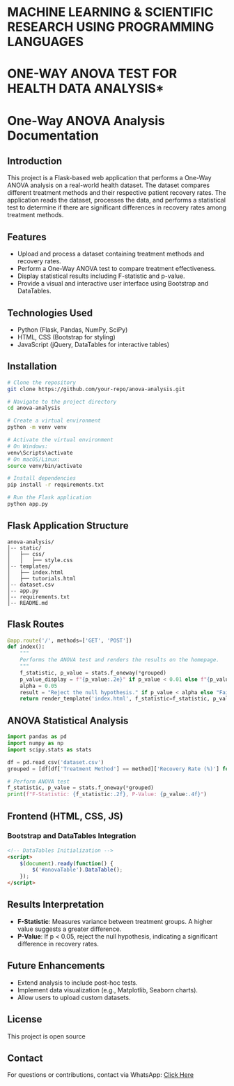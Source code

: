 # MACHINE LEARNING & SCIENTIFIC RESEARCH USING PROGRAMMING LANGUAGES

# ONE-WAY ANOVA TEST FOR HEALTH DATA ANALYSIS*

# One-Way ANOVA Analysis Documentation

## Introduction
This project is a Flask-based web application that performs a One-Way ANOVA analysis on a real-world health dataset. The dataset compares different treatment methods and their respective patient recovery rates. The application reads the dataset, processes the data, and performs a statistical test to determine if there are significant differences in recovery rates among treatment methods.

## Features
- Upload and process a dataset containing treatment methods and recovery rates.
- Perform a One-Way ANOVA test to compare treatment effectiveness.
- Display statistical results including F-statistic and p-value.
- Provide a visual and interactive user interface using Bootstrap and DataTables.

## Technologies Used
- Python (Flask, Pandas, NumPy, SciPy)
- HTML, CSS (Bootstrap for styling)
- JavaScript (jQuery, DataTables for interactive tables)

## Installation
```bash
# Clone the repository
git clone https://github.com/your-repo/anova-analysis.git

# Navigate to the project directory
cd anova-analysis

# Create a virtual environment
python -m venv venv

# Activate the virtual environment
# On Windows:
venv\Scripts\activate
# On macOS/Linux:
source venv/bin/activate

# Install dependencies
pip install -r requirements.txt

# Run the Flask application
python app.py
```

## Flask Application Structure
```
anova-analysis/
│-- static/
│   ├── css/
│   │   ├── style.css
│-- templates/
│   ├── index.html
│   ├── tutorials.html
│-- dataset.csv
│-- app.py
│-- requirements.txt
│-- README.md
```

## Flask Routes
```python
@app.route('/', methods=['GET', 'POST'])
def index():
    """
    Performs the ANOVA test and renders the results on the homepage.
    """
    f_statistic, p_value = stats.f_oneway(*grouped)
    p_value_display = f"{p_value:.2e}" if p_value < 0.01 else f"{p_value:.2f}"
    alpha = 0.05
    result = "Reject the null hypothesis." if p_value < alpha else "Fail to reject the null hypothesis."
    return render_template('index.html', f_statistic=f_statistic, p_value=p_value_display, result=result, methods_data=methods_data)
```

## ANOVA Statistical Analysis
```python
import pandas as pd
import numpy as np
import scipy.stats as stats

df = pd.read_csv('dataset.csv')
grouped = [df[df['Treatment Method'] == method]['Recovery Rate (%)'] for method in ['A', 'B', 'C']]

# Perform ANOVA test
f_statistic, p_value = stats.f_oneway(*grouped)
print(f"F-Statistic: {f_statistic:.2f}, P-Value: {p_value:.4f}")
```

## Frontend (HTML, CSS, JS)
### Bootstrap and DataTables Integration
```html
<!-- DataTables Initialization -->
<script>
    $(document).ready(function() {
        $('#anovaTable').DataTable();
    });
</script>
```

## Results Interpretation
- **F-Statistic**: Measures variance between treatment groups. A higher value suggests a greater difference.
- **P-Value**: If p < 0.05, reject the null hypothesis, indicating a significant difference in recovery rates.

## Future Enhancements
- Extend analysis to include post-hoc tests.
- Implement data visualization (e.g., Matplotlib, Seaborn charts).
- Allow users to upload custom datasets.

## License
This project is open source

## Contact
For questions or contributions, contact via WhatsApp: [Click Here](https://wa.me/+255675839840)
